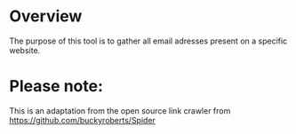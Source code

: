 # Overview
The purpose of this tool is to gather all email adresses present on a specific website.

# Please note: 
This is an adaptation from the open source link crawler from https://github.com/buckyroberts/Spider
